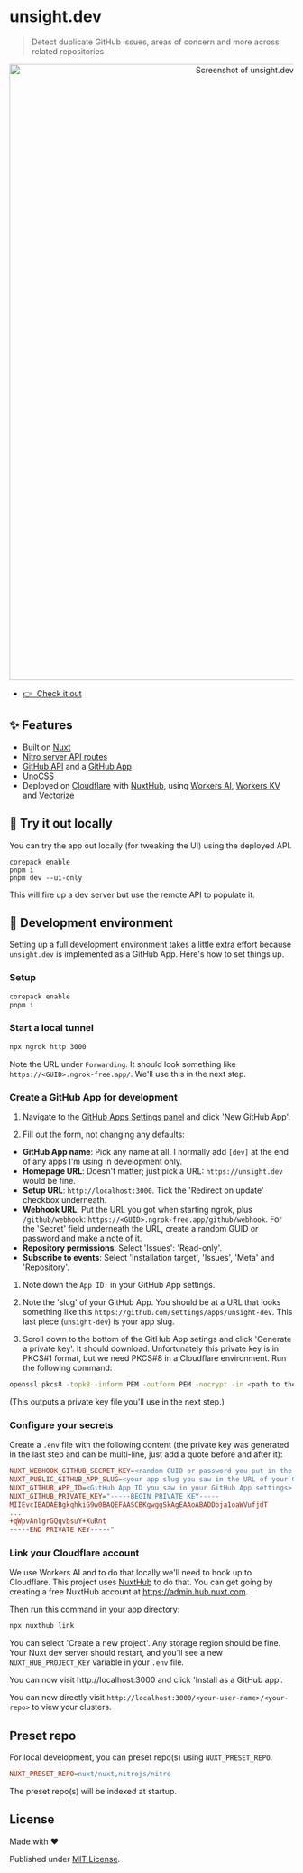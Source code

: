 # unsight.dev

> Detect duplicate GitHub issues, areas of concern and more across related repositories

<p align="center">
  <a href="https://unsight.dev/" target="_blank">
    <img width="1090" alt="Screenshot of unsight.dev showing a cluster of issues on nuxt/nuxt" src="https://github.com/user-attachments/assets/281b5167-eef6-4e08-be50-a6ff047c613b">
  </a>
</p>

- [👉 &nbsp;Check it out](https://unsight.dev/)

## ✨ Features

- Built on [Nuxt](https://nuxt.com/)
- [Nitro server API routes](https://nuxt.com/docs/guide/concepts/server-engine#server-engine)
- [GitHub API](https://docs.github.com/en/rest) and a [GitHub App](https://docs.github.com/en/apps/creating-github-apps)
- [UnoCSS](https://unocss.dev/)
- Deployed on [Cloudflare](https://cloudflare.com/) with [NuxtHub](https://hub.nuxt.com/), using [Workers AI](https://developers.cloudflare.com/workers-ai/#_top), [Workers KV](https://developers.cloudflare.com/kv/#_top) and [Vectorize](http://developers.cloudflare.com/vectorize/)

## 🛝 Try it out locally

You can try the app out locally (for tweaking the UI) using the deployed API.

```
corepack enable
pnpm i
pnpm dev --ui-only
```

This will fire up a dev server but use the remote API to populate it.

## 🚧 Development environment

Setting up a full development environment takes a little extra effort because `unsight.dev` is implemented as a GitHub App. Here's how to set things up.

### Setup

```sh
corepack enable
pnpm i
```

### Start a local tunnel

```sh
npx ngrok http 3000
```

Note the URL under `Forwarding`. It should look something like `https://<GUID>.ngrok-free.app/`. We'll use this in the next step.

### Create a GitHub App for development

1. Navigate to the [GitHub Apps Settings panel](https://github.com/settings/apps) and click 'New GitHub App'.

1. Fill out the form, not changing any defaults:

  - **GitHub App name**: Pick any name at all. I normally add `[dev]` at the end of any apps I'm using in development only.
  - **Homepage URL**: Doesn't matter; just pick a URL: `https://unsight.dev` would be fine.
  - **Setup URL**: `http://localhost:3000`. Tick the 'Redirect on update' checkbox underneath.
  - **Webhook URL**: Put the URL you got when starting ngrok, plus `/github/webhook`: `https://<GUID>.ngrok-free.app/github/webhook`. For the 'Secret' field underneath the URL, create a random GUID or password and make a note of it. 
  - **Repository permissions**: Select 'Issues': 'Read-only'.
  - **Subscribe to events**: Select 'Installation target', 'Issues', 'Meta' and 'Repository'.

1. Note down the `App ID:` in your GitHub App settings.

1. Note the 'slug' of your GitHub App. You should be at a URL that looks something like this `https://github.com/settings/apps/unsight-dev`. This last piece (`unsight-dev`) is your app slug.

1. Scroll down to the bottom of the GitHub App setings and click 'Generate a private key'. It should download. Unfortunately this private key is in PKCS#1 format, but we need PKCS#8 in a Cloudflare environment. Run the following command:

```sh
openssl pkcs8 -topk8 -inform PEM -outform PEM -nocrypt -in <path to the downloaded file>.pem -out <path to your repo>-unsight-pkcs8.key
```

(This outputs a private key file you'll use in the next step.)

### Configure your secrets

Create a `.env` file with the following content (the private key was generated in the last step and can be multi-line, just add a quote before and after it):

```ini
NUXT_WEBHOOK_GITHUB_SECRET_KEY=<random GUID or password you put in the Webhook Secret field when creating your GitHub App>
NUXT_PUBLIC_GITHUB_APP_SLUG=<your app slug you saw in the URL of your GitHub App settings>
NUXT_GITHUB_APP_ID=<GitHub App ID you saw in your GitHub App settings>
NUXT_GITHUB_PRIVATE_KEY="-----BEGIN PRIVATE KEY-----
MIIEvcIBADAEBgkqhkiG9w0BAQEFAASCBKgwggSkAgEAAoABADDbja1oaWVufjdT
...
+qWpvAnlgrGQqvbsuY+XuRnt
-----END PRIVATE KEY-----"
```

### Link your Cloudflare account

We use Workers AI and to do that locally we'll need to hook up to Cloudflare. This project uses [NuxtHub](https://hub.nuxt.com/) to do that. You can get going by creating a free NuxtHub account at https://admin.hub.nuxt.com.

Then run this command in your app directory:

```sh
npx nuxthub link
```

You can select 'Create a new project'. Any storage region should be fine. Your Nuxt dev server should restart, and you'll see a new `NUXT_HUB_PROJECT_KEY` variable in your `.env` file.

You can now visit http://localhost:3000 and click 'Install as a GitHub app'.

You can now directly visit `http://localhost:3000/<your-user-name>/<your-repo>` to view your clusters.

## Preset repo
For local development, you can preset repo(s) using `NUXT_PRESET_REPO`.

```ini
NUXT_PRESET_REPO=nuxt/nuxt,nitrojs/nitro
```
The preset repo(s) will be indexed at startup.

## License

Made with ❤️

Published under [MIT License](./LICENCE).
